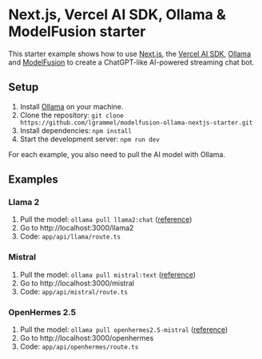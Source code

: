 # Next.js, Vercel AI SDK, Ollama & ModelFusion starter

This starter example shows how to use [Next.js](https://nextjs.org/), the [Vercel AI SDK](https://sdk.vercel.ai/docs), [Ollama](https://ollama.ai/) and [ModelFusion](modelfusion.dev) to create a ChatGPT-like AI-powered streaming chat bot.

## Setup

1. Install [Ollama](https://ollama.ai/) on your machine.
2. Clone the repository: `git clone https://github.com/lgrammel/modelfusion-ollama-nextjs-starter.git`
3. Install dependencies: `npm install`
4. Start the development server: `npm run dev`

For each example, you also need to pull the AI model with Ollama.

## Examples

### Llama 2

1. Pull the model: `ollama pull llama2:chat` ([reference](https://ollama.ai/library/llama2))
2. Go to http://localhost:3000/llama2
3. Code: `app/api/llama/route.ts`

### Mistral

1. Pull the model: `ollama pull mistral:text` ([reference](https://ollama.ai/library/mistral))
2. Go to http://localhost:3000/mistral
3. Code: `app/api/mistral/route.ts`

### OpenHermes 2.5

1. Pull the model: `ollama pull openhermes2.5-mistral` ([reference](https://ollama.ai/library/openhermes2.5-mistral))
2. Go to http://localhost:3000/openhermes
3. Code: `app/api/openhermes/route.ts`
